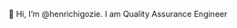 👋 Hi, I’m @henrichigozie. I am Quality Assurance Engineer


<!---
henrichigozie/henrichigozie is a ✨ special ✨ repository because its `README.md` (this file) appears on your GitHub profile.
You can click the Preview link to take a look at your changes.
--->
